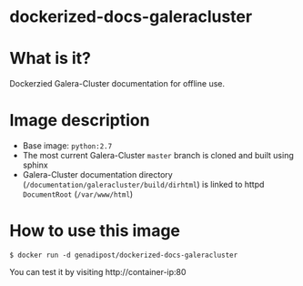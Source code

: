 # dockerized-docs-galeracluster

# What is it? #
Dockerzied Galera-Cluster documentation for offline use.

# Image description #
- Base image: `python:2.7`
- The most current Galera-Cluster `master` branch is cloned and built using sphinx
- Galera-Cluster documentation directory (`/documentation/galeracluster/build/dirhtml`) is linked to httpd `DocumentRoot` (`/var/www/html`)  
# How to use this image #

```console
$ docker run -d genadipost/dockerized-docs-galeracluster

```

You can test it by visiting http://container-ip:80
